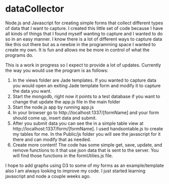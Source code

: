 dataCollector
=============

Node.js and Javascript for creating simple forms that collect different types of data that I want to capture.  I created this little set of code because I have all kinds of things that I found myself wanting to capture and I wanted to do so in an easy manner.  I know there is a lot of different ways to capture data like this out there but as a newbie in the programming space I wanted to create my own.  It is fun and allows me be more in control of what the programs do.

This is a work in progress so I expect to provide a lot of updates.  Currently the way you would use the program is as follows:

1. In the views folder are Jade templates.  If you wanted to capture data you would open an exiting Jade template form and modify it to capture the data you want.
2. Start the mongodb, right now it points to a test database if you want to change that update the app.js file in the main folder
3. Start the node.js app by running app.js
4. In your browser go to http://localhost:1337/[formName] and your form should come up, insert data and submit.
5. After you submit data you can see the in a simple table view at http://localhost:1337/form/[formName].  I used handsontable.js to create my tables for me.  In the Public/js folder you will see the javascript for it there and can modify that as needed.
6. Create more content!  The code has some simple get, save, update, and remove functions to it that use json data that is sent to the server.  You will find those functions in the formUtilies.js file.

I hope to add graphs using D3 to some of my forms as an example/template also I am always looking to improve my code.  I just started learning javascript and node a couple weeks ago.  
